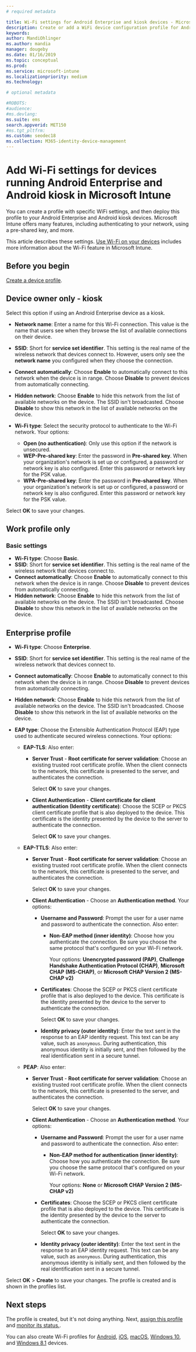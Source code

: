 ```yaml
---
# required metadata

title: Wi-Fi settings for Android Enterprise and kiosk devices - Microsoft Intune | Microsoft Docs
description: Create or add a WiFi device configuration profile for Android Enterprise and Android Kiosk. See the different settings, including adding certificates, choosing an EAP type, and selecting an authentication method in Microsoft Intune. For kiosk devices, also enter the Pre-shared key of your network.
keywords:
author: MandiOhlinger
ms.author: mandia
manager: dougeby
ms.date: 01/16/2019
ms.topic: conceptual
ms.prod:
ms.service: microsoft-intune
ms.localizationpriority: medium
ms.technology:

# optional metadata

#ROBOTS:
#audience:
#ms.devlang:
ms.suite: ems
search.appverid: MET150
#ms.tgt_pltfrm:
ms.custom: seodec18
ms.collection: M365-identity-device-management
---
```


# Add Wi-Fi settings for devices running Android Enterprise and Android kiosk in Microsoft Intune

You can create a profile with specific WiFi settings, and then deploy this profile to your Android Enterprise and Android kiosk devices. Microsoft Intune offers many features, including authenticating to your network, using a pre-shared key, and more.

This article describes these settings. [Use Wi-Fi on your devices](wi-fi-settings-configure.md) includes more information about the Wi-Fi feature in Microsoft Intune.

## Before you begin

[Create a device profile](wi-fi-settings-configure.md#create-a-device-profile).

## Device owner only - kiosk

Select this option if using an Android Enterprise device as a kiosk.

- **Network name**: Enter a name for this Wi-Fi connection. This value is the name that users see when they browse the list of available connections on their device.
- **SSID**: Short for **service set identifier**. This setting is the real name of the wireless network that devices connect to. However, users only see the **network name** you configured when they choose the connection.
- **Connect automatically**: Choose **Enable** to automatically connect to this network when the device is in range. Choose **Disable** to prevent devices from automatically connecting.
- **Hidden network**: Choose **Enable** to hide this network from the list of available networks on the device. The SSID isn't broadcasted. Choose **Disable** to show this network in the list of available networks on the device.
- **Wi-Fi type**: Select the security protocol to authenticate to the Wi-Fi network. Your options:

  - **Open (no authentication)**: Only use this option if the network is unsecured.
  - **WEP-Pre-shared key**: Enter the password in **Pre-shared key**. When your organization's network is set up or configured, a password or network key is also configured. Enter this password or network key for the PSK value.
  - **WPA-Pre-shared key**: Enter the password in **Pre-shared key**. When your organization's network is set up or configured, a password or network key is also configured. Enter this password or network key for the PSK value.

Select **OK** to save your changes.

## Work profile only

### Basic settings

- **Wi-Fi type**: Choose **Basic**.
- **SSID**: Short for **service set identifier**. This setting is the real name of the wireless network that devices connect to.
- **Connect automatically**: Choose **Enable** to automatically connect to this network when the device is in range. Choose **Disable** to prevent devices from automatically connecting.
- **Hidden network**: Choose **Enable** to hide this network from the list of available networks on the device. The SSID isn't broadcasted. Choose **Disable** to show this network in the list of available networks on the device.

## Enterprise profile

- **Wi-Fi type**: Choose **Enterprise**.
- **SSID**: Short for **service set identifier**. This setting is the real name of the wireless network that devices connect to.
- **Connect automatically**: Choose **Enable** to automatically connect to this network when the device is in range. Choose **Disable** to prevent devices from automatically connecting.
- **Hidden network**: Choose **Enable** to hide this network from the list of available networks on the device. The SSID isn't broadcasted. Choose **Disable** to show this network in the list of available networks on the device.
- **EAP type**: Choose the Extensible Authentication Protocol (EAP) type used to authenticate secured wireless connections. Your options: 

  - **EAP-TLS**: Also enter:

    - **Server Trust** - **Root certificate for server validation**: Choose an existing trusted root certificate profile. When the client connects to the network, this certificate is presented to the server, and authenticates the connection.

      Select **OK** to save your changes.

    - **Client Authentication** - **Client certificate for client authentication (Identity certificate)**: Choose the SCEP or PKCS client certificate profile that is also deployed to the device. This certificate is the identity presented by the device to the server to authenticate the connection.

      Select **OK** to save your changes.

  - **EAP-TTLS**: Also enter:

    - **Server Trust** - **Root certificate for server validation**: Choose an existing trusted root certificate profile. When the client connects to the network, this certificate is presented to the server, and authenticates the connection.

      Select **OK** to save your changes.

    - **Client Authentication** - Choose an **Authentication method**. Your options:

      - **Username and Password**: Prompt the user for a user name and password to authenticate the connection. Also enter:
        - **Non-EAP method (inner identity)**: Choose how you authenticate the connection. Be sure you choose the same protocol that's configured on your Wi-Fi network.

          Your options: **Unencrypted password (PAP)**, **Challenge Handshake Authentication Protocol (CHAP)**, **Microsoft CHAP (MS-CHAP)**, or **Microsoft CHAP Version 2 (MS-CHAP v2)**

      - **Certificates**: Choose the SCEP or PKCS client certificate profile that is also deployed to the device. This certificate is the identity presented by the device to the server to authenticate the connection.

        Select **OK** to save your changes.

      - **Identity privacy (outer identity)**: Enter the text sent in the response to an EAP identity request. This text can be any value, such as `anonymous`. During authentication, this anonymous identity is initially sent, and then followed by the real identification sent in a secure tunnel.

  - **PEAP**: Also enter:

    - **Server Trust** - **Root certificate for server validation**: Choose an existing trusted root certificate profile. When the client connects to the network, this certificate is presented to the server, and authenticates the connection.

      Select **OK** to save your changes.

    - **Client Authentication** - Choose an **Authentication method**. Your options:

      - **Username and Password**: Prompt the user for a user name and password to authenticate the connection. Also enter:
        - **Non-EAP method for authentication (inner identity)**: Choose how you authenticate the connection. Be sure you choose the same protocol that's configured on your Wi-Fi network.

          Your options: **None** or **Microsoft CHAP Version 2 (MS-CHAP v2)**

      - **Certificates**: Choose the SCEP or PKCS client certificate profile that is also deployed to the device. This certificate is the identity presented by the device to the server to authenticate the connection.

        Select **OK** to save your changes.

      - **Identity privacy (outer identity)**: Enter the text sent in the response to an EAP identity request. This text can be any value, such as `anonymous`. During authentication, this anonymous identity is initially sent, and then followed by the real identification sent in a secure tunnel.

Select **OK** > **Create** to save your changes. The profile is created and is shown in the profiles list.

## Next steps

The profile is created, but it's not doing anything. Next, [assign this profile](device-profile-assign.md) and [monitor its status.](device-profile-monitor.md).

You can also create Wi-Fi profiles for [Android](wi-fi-settings-android.md), [iOS](wi-fi-settings-ios.md), [macOS](wi-fi-settings-macos.md), [Windows 10](wi-fi-settings-windows.md), and [Windows 8.1](wi-fi-settings-import-windows-8-1.md) devices.
